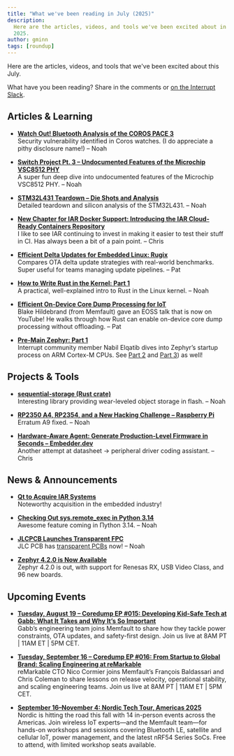 ```yaml
---
title: "What we've been reading in July (2025)"
description:
  Here are the articles, videos, and tools we've been excited about in July
  2025.
author: gminn
tags: [roundup]
---
```


<!-- excerpt start -->


Here are the articles, videos, and tools that we've been excited about this
July.

<!-- excerpt end -->

What have you been reading? Share in the comments or
[on the Interrupt Slack](https://interrupt-slack.herokuapp.com/).


## Articles & Learning

- [**Watch Out! Bluetooth Analysis of the COROS PACE 3**](https://blog.syss.com/posts/bluetooth-analysis-coros-pace-3/)  
Security vulnerability identified in Coros watches. (I do appreciate a pithy disclosure name!) – Noah

- [**Switch Project Pt. 3 – Undocumented Features of the Microchip VSC8512 PHY**](https://serd.es/2025/07/04/Switch-project-pt3.html)  
A super fun deep dive into undocumented features of the Microchip VSC8512 PHY. – Noah

- [**STM32L431 Teardown – Die Shots and Analysis**](https://serd.es/2025/01/02/STM32L431-teardown.html)  
Detailed teardown and silicon analysis of the STM32L431. – Noah

- [**New Chapter for IAR Docker Support: Introducing the IAR Cloud-Ready Containers Repository**](https://www.iar.com/blog/a-new-chapter-for-our-docker-support-introducing-the-iar-cloud-ready-containers-repository)  
I like to see IAR continuing to invest in making it easier to test their stuff in CI. Has always been a bit of a pain point. – Chris


- [**Efficient Delta Updates for Embedded Linux: Rugix**](https://oss.silitics.com/rugix/blog/efficient-delta-updates/)  
Compares OTA delta update strategies with real-world benchmarks. Super useful for teams managing update pipelines. – Pat

- [**How to Write Rust in the Kernel: Part 1**](https://lwn.net/Articles/1024202/)  
A practical, well-explained intro to Rust in the Linux kernel. – Noah

- [**Efficient On‑Device Core Dump Processing for IoT**](https://www.youtube.com/watch?v=fDwDXg7T4K8)  
Blake Hildebrand (from Memfault) gave an EOSS talk that is now on YouTube! He walks through how Rust can enable on-device core dump processing without offloading. – Pat

- [**Pre-Main Zephyr: Part 1**](https://n-eq.github.io/blog/2025/07/03/pre-main-zephyr-1)  
Interrupt community member Nabil Elqatib dives into Zephyr’s startup process on ARM Cortex-M CPUs. See [Part 2](https://n-eq.github.io/blog/2025/07/12/pre-main-zephyr-2) and [Part 3](https://n-eq.github.io/blog/2025/07/21/pre-main-zephyr-3)) as well!


## Projects & Tools

- [**sequential-storage (Rust crate)**](https://crates.io/crates/sequential-storage)  
Interesting library providing wear-leveled object storage in flash. – Noah

- [**RP2350 A4, RP2354, and a New Hacking Challenge – Raspberry Pi**](https://www.raspberrypi.com/news/rp2350-a4-rp2354-and-a-new-hacking-challenge/)  
Erratum A9 fixed. – Noah

- [**Hardware-Aware Agent: Generate Production-Level Firmware in Seconds – Embedder.dev**](https://embedder.dev/)  
Another attempt at datasheet → peripheral driver coding assistant. – Chris


## News & Announcements

- [**Qt to Acquire IAR Systems**](https://www.qt.io/stock/inside-information-qts-recommended-public-cash-offer-for-iar-systems-group-1751607060000-3623512)  
Noteworthy acquisition in the embedded industry!

- [**Checking Out sys.remote_exec in Python 3.14**](https://rtpg.co/2025/06/28/checking-out-sys-remote-exec/)  
Awesome feature coming in Πython 3.14. – Noah

- [**JLCPCB Launches Transparent FPC**](https://jlcpcb.com/blog/jlcpcb-launches-transparent-fpc-see-innovation-in-a-new-light)  
JLC PCB has [transparent PCBs](https://hackaday.com/2025/07/25/transparent-pcbs-trigger-90s-nostalgia/) now! – Noah  

- [**Zephyr 4.2.0 is Now Available**](https://www.zephyrproject.org/zephyr-rtos-4-2-now-available-introduces-renesas-rx-support-usb-video-class-and-more/)  
Zephyr 4.2.0 is out, with support for Renesas RX, USB Video Class, and 96 new boards.

## Upcoming Events

- [**Tuesday, August 19 – Coredump EP #015: Developing Kid-Safe Tech at Gabb: What It Takes and Why It’s So Important**](https://memfault.com/resources/developing-kid-safe-tech-at-gabb-what-it-takes-and-why-its-so-important/)<br>
Gabb’s engineering team joins Memfault to share how they tackle power constraints, OTA updates, and safety-first design. Join us live at 8AM PT | 11AM ET | 5PM CET.

- [**Tuesday, September 16 – Coredump EP #016: From Startup to Global Brand: Scaling Engineering at reMarkable**](https://memfault.com/resources/from-startup-to-global-brand-scaling-engineering-at-remarkable/)<br>
reMarkable CTO Nico Cormier joins Memfault’s François Baldassari and Chris Coleman to share lessons on release velocity, operational stability, and scaling engineering teams. Join us live at 8AM PT | 11AM ET | 5PM CET.

- [**September 16–November 4: Nordic Tech Tour, Americas 2025**](https://www.nordicsemi.com/Events/2025/Nordic-Tech-Tour-Americas-2025)<br>
Nordic is hitting the road this fall with 14 in-person events across the Americas. Join wireless IoT experts—and the Memfault team—for hands-on workshops and sessions covering Bluetooth LE, satellite and cellular IoT, power management, and the latest nRF54 Series SoCs. Free to attend, with limited workshop seats available.
